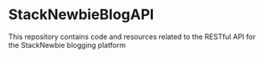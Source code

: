 # StackNewbieBlogAPI
This repository contains code and resources related to the RESTful API for the StackNewbie blogging platform
